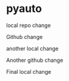# pyauto

local repo change

Github change

another local change

Another github change

Final local change

